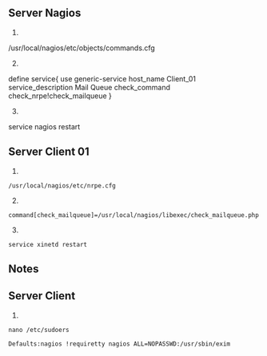 Server Nagios
--------------
1.
/usr/local/nagios/etc/objects/commands.cfg


2.
define service{
        use                             generic-service
       	host_name                       Client_01
        service_description             Mail Queue
        check_command                   check_nrpe!check_mailqueue
}

3.
service nagios restart


Server Client 01
-----------------
1.
`/usr/local/nagios/etc/nrpe.cfg`

2.
`command[check_mailqueue]=/usr/local/nagios/libexec/check_mailqueue.php`

3.
`service xinetd restart`

Notes
-----

Server Client
---------------

1.
`nano /etc/sudoers`

`
Defaults:nagios !requiretty
nagios ALL=NOPASSWD:/usr/sbin/exim
`
